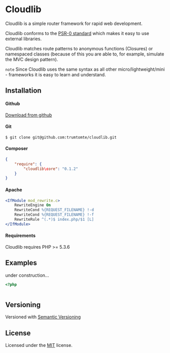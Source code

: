 # Cloudlib
Cloudlib is a simple router framework for rapid web development.

Cloudlib conforms to the [PSR-0 standard](https://github.com/php-fig/fig-standards/blob/master/accepted/PSR-0.md) which makes it easy to use external libraries.

Cloudlib matches route patterns to anonymous functions (Closures) or namespaced classes (because of this you are able to, for example, simulate the MVC design pattern).

`note` Since Cloudlib uses the same syntax as all other micro/lightweight/mini - frameworks it is easy to learn and understand.

## Installation

#### Github

[Download from github](https://github.com/trumtomte/cloudlib/downloads)


#### Git

`$ git clone git@github.com:trumtomte/cloudlib.git`


#### Composer

```json
{
    "require": {
        "cloudlib\core": "0.1.2"
    }
}
```

#### Apache

```apache
<IfModule mod_rewrite.c>
    RewriteEngine On
    RewriteCond %{REQUEST_FILENAME} !-d
    RewriteCond %{REQUEST_FILENAME} !-f
    RewriteRule ^(.*)$ index.php/$1 [L]
</IfModule>
```

#### Requirements
Cloudlib requires PHP >= 5.3.6

## Examples

under construction...

```php
<?php



```

## Versioning

Versioned with [Semantic Versioning](http://semver.org/)

## License

Licensed under the [MIT](http://www.opensource.org/licenses/mit-license.php) license.
